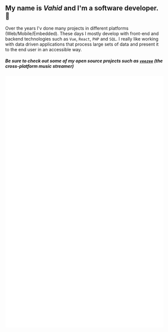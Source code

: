 ## My name is ***Vahid*** and I'm a software developer. 🐾

Over the years I'v done many projects in different platforms (Web/Mobile/Embedded). These days I mostly develop with front-end and backend technologies such as `Vue`, `React`, `PHP` and `SQL`. I really like working with data driven applications that process large sets of data and present it to the end user in an accessible way.

##### Be sure to check out some of my open source projects such as [`veezee`](https://github.com/veezee-music) (the cross-platform music streamer)

![Metrics](https://raw.githubusercontent.com/vsg24/vsg24/master/github-metrics.svg)
